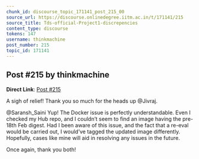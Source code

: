 ```yaml
---
chunk_id: discourse_topic_171141_post_215_00
source_url: https://discourse.onlinedegree.iitm.ac.in/t/171141/215
source_title: Tds-official-Project1-discrepencies
content_type: discourse
tokens: 147
username: thinkmachine
post_number: 215
topic_id: 171141
---
```


## Post #215 by thinkmachine

**Direct Link**: [Post #215](https://discourse.onlinedegree.iitm.ac.in/t/171141/215)

A sigh of relief! Thank you so much for the heads up @Jivraj.

@Saransh_Saini Yup! The Docker issue is perfectly understandable. Even I checked my Hub repo, and I couldn’t seem to find an image having the pre-18th Feb digest. Had I been aware of this issue, and the fact that a re-eval would be carried out, I would’ve tagged the updated image differently. Hopefully, cases like mine will aid in resolving any issues in the future.

Once again, thank you both!
